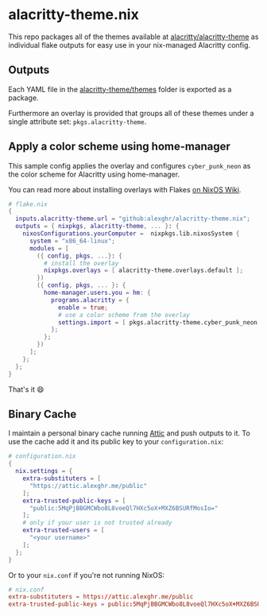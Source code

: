 # alacritty-theme.nix

This repo packages all of the themes available at [alacritty/alacritty-theme](https://github.com/alacritty/alacritty-theme)
as individual flake outputs for easy use in your nix-managed Alacritty config.

## Outputs

Each YAML file in the [alacritty-theme/themes](https://github.com/alacritty/alacritty-theme/tree/0fb8868d6389014fd551851df7153e4ca2590790/themes) folder is exported as a package.

Furthermore an overlay is provided that groups all of these themes under a single attribute set: `pkgs.alacritty-theme`.

## Apply a color scheme using home-manager

This sample config applies the overlay and configures `cyber_punk_neon` as the color scheme for Alacritty using home-manager.

You can read more about installing overlays with Flakes [on NixOS Wiki](https://nixos.wiki/wiki/Flakes#Importing_packages_from_multiple_channels).

```nix
# flake.nix
{
  inputs.alacritty-theme.url = "github:alexghr/alacritty-theme.nix";
  outputs = { nixpkgs, alacritty-theme, ... }: {
    nixosConfigurations.yourComputer =  nixpkgs.lib.nixosSystem {
      system = "x86_64-linux";
      modules = [
        ({ config, pkgs, ...}: {
          # install the overlay
          nixpkgs.overlays = [ alacritty-theme.overlays.default ];
        })
        ({ config, pkgs, ... }: {
          home-manager.users.you = hm: {
            programs.alacritty = {
              enable = true;
              # use a color scheme from the overlay
              settings.import = [ pkgs.alacritty-theme.cyber_punk_neon ];
            };
          };
        })
      ];
    };
  };
}
```

That's it :smile:

## Binary Cache

I maintain a personal binary cache running [Attic](https://github.com/zhaofengli/attic) and push outputs to it. To use the cache add it and its public key to your `configuration.nix`:

```nix
# configuration.nix
{
  nix.settings = {
    extra-substituters = [
      "https://attic.alexghr.me/public"
    ];
    extra-trusted-public-keys = [
      "public:5MqPjBBGMCWbo8L8voeQl7HXc5oX+MXZ6BSURfMosIo="
    ];
    # only if your user is not trusted already
    extra-trusted-users = [
      "<your username>"
    ];
  };
}
```

Or to your `nix.conf` if you're not running NixOS:

```conf
# nix.conf
extra-substituters = https://attic.alexghr.me/public
extra-trusted-public-keys = public:5MqPjBBGMCWbo8L8voeQl7HXc5oX+MXZ6BSURfMosIo=
```

